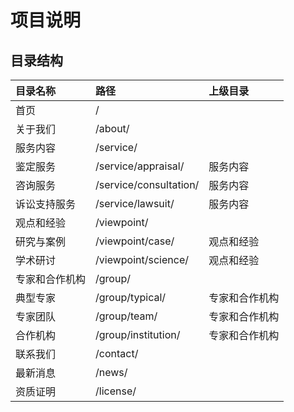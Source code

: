 # 项目说明

## 目录结构

 | 目录名称 | 路径 | 上级目录 |
 | :--- | :--- | :--- |
 | 首页 |  / | |
 | 关于我们 |	/about/ | |
 | 服务内容 |	/service/ | |
 | 鉴定服务 |	/service/appraisal/ |服务内容|
 | 咨询服务 |	/service/consultation/ | 服务内容 |
 | 诉讼支持服务 |	/service/lawsuit/ |服务内容 |
 | 观点和经验 |	/viewpoint/ | |
 | 研究与案例 |	/viewpoint/case/ | 观点和经验 |
 | 学术研讨 |	/viewpoint/science/ | 观点和经验 |
 | 专家和合作机构 |	/group/ | |
 | 典型专家 |	/group/typical/ |专家和合作机构 |
 | 专家团队 |	/group/team/ | 专家和合作机构 |
 | 合作机构 | /group/institution/ | 专家和合作机构|
 | 联系我们 | /contact/ | |
 | 最新消息 | /news/ | |
 | 资质证明 | /license/ | |
